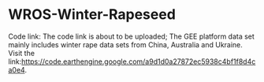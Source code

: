 # WROS-Winter-Rapeseed
Code link: The code link is about to be uploaded;
The GEE platform data set mainly includes winter rape data sets from China, Australia and Ukraine. Visit the link:https://code.earthengine.google.com/a9d1d0a27872ec5938c4bf1f8d4ca0e4.
